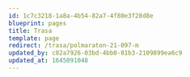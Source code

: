 ```yaml
---
id: 1c7c3218-1a8a-4b54-82a7-4f80e3f28d8e
blueprint: pages
title: Trasa
template: page
redirect: /trasa/polmaraton-21-097-m
updated_by: c82a7926-03bd-4bb0-81b3-2109899ea6c9
updated_at: 1645091048 
---
```

